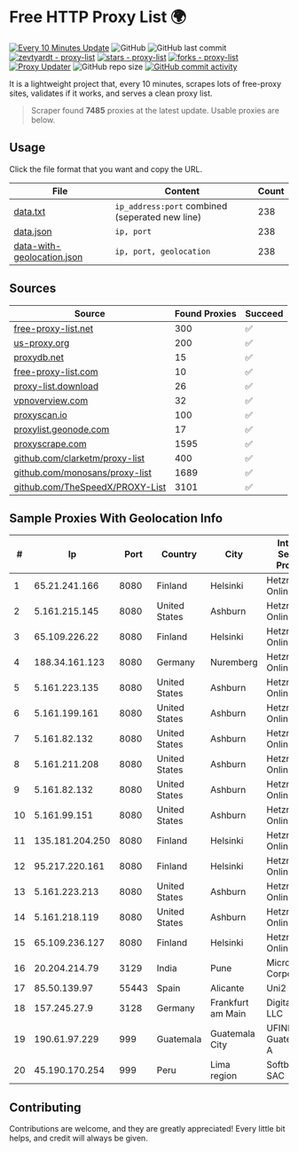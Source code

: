 
# Free HTTP Proxy List 🌍

[![Every 10 Minutes Update](https://github.com/mertguvencli/http-proxy-list/actions/workflows/main.yml/badge.svg?branch=main)](https://github.com/mertguvencli/http-proxy-list/actions/workflows/main.yml)
![GitHub](https://img.shields.io/github/license/mertguvencli/http-proxy-list)
![GitHub last commit](https://img.shields.io/github/last-commit/mertguvencli/http-proxy-list)
[![zevtyardt - proxy-list](https://img.shields.io/static/v1?label=zevtyardt&message=proxy-list&color=blue&logo=github)](https://github.com/zevtyardt/proxy-list "Go to GitHub repo")
[![stars - proxy-list](https://img.shields.io/github/stars/zevtyardt/proxy-list?style=social)](https://github.com/zevtyardt/proxy-list)
[![forks - proxy-list](https://img.shields.io/github/forks/zevtyardt/proxy-list?style=social)](https://github.com/zevtyardt/proxy-list)
[![Proxy Updater](https://github.com/zevtyardt/proxy-list/workflows/Proxy%20Updater/badge.svg)](https://github.com/zevtyardt/proxy-list/actions?query=workflow:"Proxy+Updater")
![GitHub repo size](https://img.shields.io/github/repo-size/zevtyardt/proxy-list)
[![GitHub commit activity](https://img.shields.io/github/commit-activity/m/zevtyardt/proxy-list?logo=commits)](https://github.com/zevtyardt/proxy-list/commits/main)

It is a lightweight project that, every 10 minutes, scrapes lots of free-proxy sites, validates if it works, and serves a clean proxy list.

> Scraper found **7485** proxies at the latest update. Usable proxies are below.

## Usage

Click the file format that you want and copy the URL.

|File|Content|Count|
|----|-------|-----|
|[data.txt](https://raw.githubusercontent.com/mertguvencli/http-proxy-list/main/proxy-list/data.txt)|`ip_address:port` combined (seperated new line)|238|
|[data.json](https://raw.githubusercontent.com/mertguvencli/http-proxy-list/main/proxy-list/data.json)|`ip, port`|238|
|[data-with-geolocation.json](https://raw.githubusercontent.com/mertguvencli/http-proxy-list/main/proxy-list/data-with-geolocation.json)|`ip, port, geolocation`|238|

## Sources

|Source|Found Proxies|Succeed|
|------|-------------|-------|
|[free-proxy-list.net](https://free-proxy-list.net)|300|✅|
|[us-proxy.org](https://www.us-proxy.org)|200|✅|
|[proxydb.net](http://proxydb.net)|15|✅|
|[free-proxy-list.com](https://free-proxy-list.com/?page=&port=&type%5B%5D=http&type%5B%5D=https&up_time=0&search=Search)|10|✅|
|[proxy-list.download](https://www.proxy-list.download/HTTP)|26|✅|
|[vpnoverview.com](https://vpnoverview.com/privacy/anonymous-browsing/free-proxy-servers)|32|✅|
|[proxyscan.io](https://www.proxyscan.io)|100|✅|
|[proxylist.geonode.com](https://proxylist.geonode.com/api/proxy-list?limit=300&page=1&sort_by=lastChecked&sort_type=desc&protocols=http,https)|17|✅|
|[proxyscrape.com](https://api.proxyscrape.com/v2/?request=displayproxies&protocol=http&timeout=10000&country=all&ssl=all&anonymity=all)|1595|✅|
|[github.com/clarketm/proxy-list](https://raw.githubusercontent.com/clarketm/proxy-list/master/proxy-list-raw.txt)|400|✅|
|[github.com/monosans/proxy-list](https://raw.githubusercontent.com/monosans/proxy-list/main/proxies/http.txt)|1689|✅|
|[github.com/TheSpeedX/PROXY-List](https://raw.githubusercontent.com/TheSpeedX/PROXY-List/master/http.txt)|3101|✅|


## Sample Proxies With Geolocation Info

|#|Ip|Port|Country|City|Internet Service Provider|
|-|--|----|-------|----|-------------------------|
|1|65.21.241.166|8080|Finland|Helsinki|Hetzner Online GmbH|
|2|5.161.215.145|8080|United States|Ashburn|Hetzner Online GmbH|
|3|65.109.226.22|8080|Finland|Helsinki|Hetzner Online GmbH|
|4|188.34.161.123|8080|Germany|Nuremberg|Hetzner Online GmbH|
|5|5.161.223.135|8080|United States|Ashburn|Hetzner Online GmbH|
|6|5.161.199.161|8080|United States|Ashburn|Hetzner Online GmbH|
|7|5.161.82.132|8080|United States|Ashburn|Hetzner Online GmbH|
|8|5.161.211.208|8080|United States|Ashburn|Hetzner Online GmbH|
|9|5.161.82.132|8080|United States|Ashburn|Hetzner Online GmbH|
|10|5.161.99.151|8080|United States|Ashburn|Hetzner Online GmbH|
|11|135.181.204.250|8080|Finland|Helsinki|Hetzner Online GmbH|
|12|95.217.220.161|8080|Finland|Helsinki|Hetzner Online GmbH|
|13|5.161.223.213|8080|United States|Ashburn|Hetzner Online GmbH|
|14|5.161.218.119|8080|United States|Ashburn|Hetzner Online GmbH|
|15|65.109.236.127|8080|Finland|Helsinki|Hetzner Online GmbH|
|16|20.204.214.79|3129|India|Pune|Microsoft Corporation|
|17|85.50.139.97|55443|Spain|Alicante|Uni2 1|
|18|157.245.27.9|3128|Germany|Frankfurt am Main|DigitalOcean, LLC|
|19|190.61.97.229|999|Guatemala|Guatemala City|UFINET Guatemala S. A|
|20|45.190.170.254|999|Peru|Lima region|Softbutterfly SAC|



## Contributing

Contributions are welcome, and they are greatly appreciated! Every
little bit helps, and credit will always be given.

